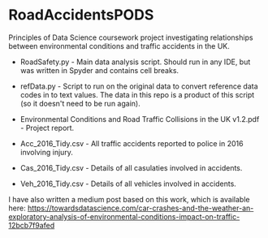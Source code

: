 # RoadAccidentsPODS
Principles of Data Science coursework project investigating relationships between environmental conditions and traffic accidents in the UK.

* RoadSafety.py - Main data analysis script. Should run in any IDE, but was written in Spyder and contains cell breaks.
* refData.py - Script to run on the original data to convert reference data codes in to text values. The data in this repo is a product of this script (so it doesn't need to be run again).

* Environmental Conditions and Road Traffic Collisions in the UK v1.2.pdf - Project report.

* Acc_2016_Tidy.csv - All traffic accidents reported to police in 2016 involving injury.
* Cas_2016_Tidy.csv - Details of all casulaties involved in accidents.
* Veh_2016_Tidy.csv - Details of all vehicles involved in accidents.

I have also written a medium post based on this work, which is available here:
https://towardsdatascience.com/car-crashes-and-the-weather-an-exploratory-analysis-of-environmental-conditions-impact-on-traffic-12bcb7f9afed

